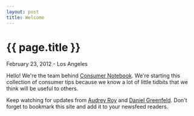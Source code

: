 ```yaml
---
layout: post
title: Welcome
---
```


{{ page.title }}
================

<p class="meta">February 23, 2012 - Los Angeles</p>

Hello! We're the team behind [Consumer Notebook](http://consumernotebook.com).  We're starting this collection of consumer tips because we know a lot of little tidbits that we think will be useful to others.

Keep watching for updates from [Audrey Roy](http://audreymroy.com) and [Daniel Greenfeld](http://pydanny.com).  Don't forget to bookmark this site and add it to your newsfeed readers.
